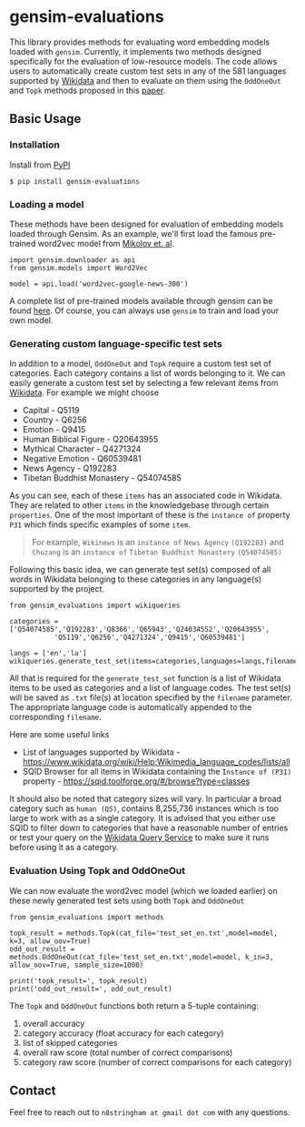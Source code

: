 # gensim-evaluations
This library provides methods for evaluating word embedding models loaded with `gensim`. Currently, it implements two methods designed specifically for the evaluation of low-resource models. The code allows users to automatically create custom test sets in any of the 581 languages supported by [Wikidata](https://www.wikidata.org/wiki/Wikidata:Main_Page) and then to evaluate on them using the `OddOneOut` and `Topk` methods proposed in this [paper](https://www.aclweb.org/anthology/2020.eval4nlp-1.17/).

## Basic Usage

### Installation

Install from [PyPI](https://pypi.org/)
    
    $ pip install gensim-evaluations

### Loading a model 
These methods have been designed for evaluation of embedding models loaded through Gensim.
As an example, we'll first load the famous pre-trained word2vec model from [Mikolov et. al](https://research.google/pubs/pub41224/).

    import gensim.downloader as api
    from gensim.models import Word2Vec

    model = api.load('word2vec-google-news-300')

A complete list of pre-trained models available through gensim can be found [here](https://github.com/RaRe-Technologies/gensim-data). Of course, you can always use `gensim` to train and load your own model.

### Generating custom language-specific test sets
In addition to a model, `OddOneOut` and `Topk` require a custom test set of categories. Each category contains a list of words belonging to it.
We can easily generate a custom test set by selecting a few relevant items from [Wikidata](https://www.wikidata.org/wiki/Wikidata:Main_Page).
For example we might choose

* Capital - Q5119
* Country - Q6256
* Emotion - Q9415
* Human Biblical Figure - Q20643955
* Mythical Character - Q4271324
* Negative Emotion - Q60539481
* News Agency - Q192283
* Tibetan Buddhist Monastery - Q54074585

As you can see, each of these `items` has an associated code in Wikidata. They are related to other `items` in the knowledgebase through certain `properties`. One of the most important of these is the `instance of` property `P31` which finds specific examples of some `item`. 

> For example, `Wikinews` is an `instance of` `News Agency` `(Q192283)` and `Chuzang` is an `instance of` `Tibetan Buddhist Monastery` `(Q54074585)` 

Following this basic idea, we can generate test set(s) composed of all words in Wikidata belonging to these categories in any language(s) supported by the project.

    from gensim_evaluations import wikiqueries

    categories = ['Q54074585','Q192283','Q8366','Q65943','Q24034552','Q20643955',
               'Q5119','Q6256','Q4271324','Q9415','Q60539481']

    langs = ['en','la']
    wikiqueries.generate_test_set(items=categories,languages=langs,filename='test_set')

All that is required for the `generate_test_set` function is a list of Wikidata items to be used as categories and a list of language codes. The test set(s) will be saved as `.txt` file(s) at location specified by the `filename` parameter. The appropriate language code is automatically appended to the corresponding `filename`.

Here are some useful links
* List of languages supported by Wikidata - https://www.wikidata.org/wiki/Help:Wikimedia_language_codes/lists/all
* SQID Browser for all items in Wikidata containing the `Instance of (P31)` property - https://sqid.toolforge.org/#/browse?type=classes

It should also be noted that category sizes will vary. In particular a broad category such as `human (Q5)`, contains 8,255,736 instances which is too large to work with as a single category. It is advised that you either use SQID to filter down to categories that have a reasonable number of entries or test your query on the [Wikidata Query Service](https://query.wikidata.org/) to make sure it runs before using it as a category.

### Evaluation Using Topk and OddOneOut
We can now evaluate the word2vec model (which we loaded earlier) on these newly generated test sets using both `Topk` and `OddOneOut`
    
    from gensim_evaluations import methods

    topk_result = methods.Topk(cat_file='test_set_en.txt',model=model, k=3, allow_oov=True)
    odd_out_result = methods.OddOneOut(cat_file='test_set_en.txt',model=model, k_in=3, allow_oov=True, sample_size=1000)
    
    print('topk_result=', topk_result)
    print('odd_out_result=', odd_out_result)
    

The `Topk` and `OddOneOut` functions both return a 5-tuple containing:
1. overall accuracy
2. category accuracy (float accuracy for each category)
3. list of skipped categories
4. overall raw score (total number of correct comparisons)
5. category raw score (number of correct comparisons for each category)

## Contact
Feel free to reach out to `n8stringham at gmail dot com` with any questions.
